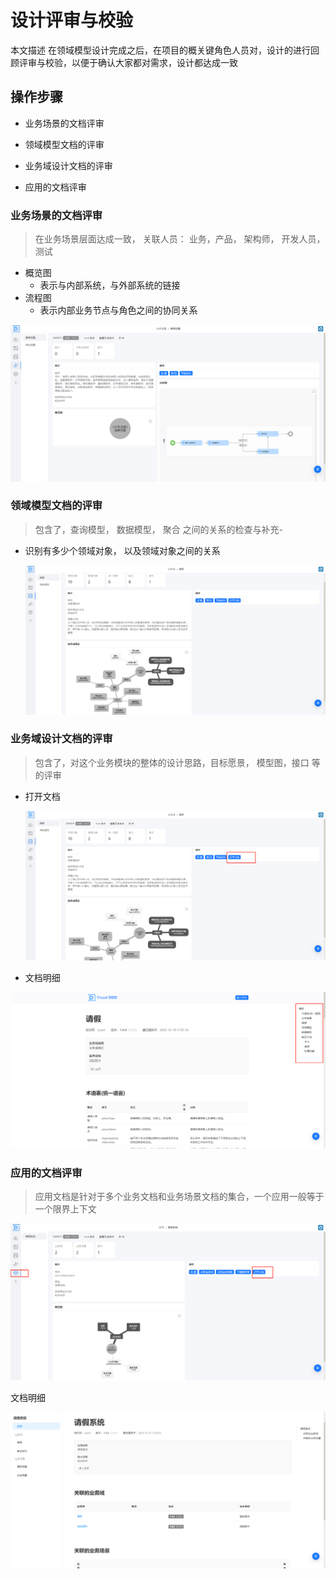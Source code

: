# 设计评审与校验

本文描述 在领域模型设计完成之后，在项目的概关键角色人员对，设计的进行回顾评审与校验，以便于确认大家都对需求，设计都达成一致

## 操作步骤

- 业务场景的文档评审
- 领域模型文档的评审

- 业务域设计文档的评审
- 应用的文档评审



### 业务场景的文档评审

> 在业务场景层面达成一致， 关联人员： 业务，产品， 架构师， 开发人员， 测试

- 概览图
  -  表示与内部系统，与外部系统的链接
- 流程图
  - 表示内部业务节点与角色之间的协同关系

![1702200573002](images/1702200573002.png)

### 领域模型文档的评审

>  包含了，查询模型， 数据模型， 聚合 之间的关系的检查与补充- 

- 识别有多少个领域对象， 以及领域对象之间的关系

  ![1702200839889](images/1702200839889.png)



### 业务域设计文档的评审

> 包含了，对这个业务模块的整体的设计思路，目标愿景， 模型图，接口 等的评审

- 打开文档

  ![1702200927644](images/1702200927644.png)

* 文档明细


![1702201007093](images/1702201007093.png)



### 应用的文档评审

> 应用文档是针对于多个业务文档和业务场景文档的集合，一个应用一般等于一个限界上下文

![1702201220196](images/1702201220196.png)

文档明细

![1702201237305](images/1702201237305.png)